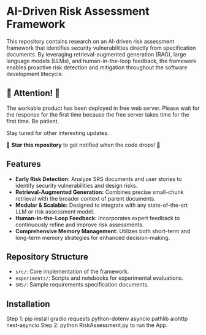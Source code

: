 # AI-Driven Risk Assessment Framework

This repository contains research on an AI-driven risk assessment framework that identifies security vulnerabilities directly from specification documents. By leveraging retrieval-augmented generation (RAG), large language models (LLMs), and human-in-the-loop feedback, the framework enables proactive risk detection and mitigation throughout the software development lifecycle.
## 🚀 Attention! 🚀  

The workable product has been deployed in free web server. Please wait for the response for the first time because the free server takes time for the first time. Be patient.

Stay tuned for other interesting updates. 

🔔 **Star this repository** to get notified when the code drops! 🚀  


## Features

- **Early Risk Detection:** Analyze SRS documents and user stories to identify security vulnerabilities and design risks.
- **Retrieval-Augmented Generation:** Combines precise small-chunk retrieval with the broader context of parent documents.
- **Modular & Scalable:** Designed to integrate with any state-of-the-art LLM or risk assessment model.
- **Human-in-the-Loop Feedback:** Incorporates expert feedback to continuously refine and improve risk assessments.
- **Comprehensive Memory Management:** Utilizes both short-term and long-term memory strategies for enhanced decision-making.

## Repository Structure

- `src/`: Core implementation of the framework.
- `experiments/`: Scripts and notebooks for experimental evaluations.
- `SRS/`: Sample requirements specification documents.


## Installation

Step 1: pip install gradio requests python-dotenv asyncio pathlib aiohttp nest-asyncio
Step 2: python RiskAssessment.py to run the App. 


